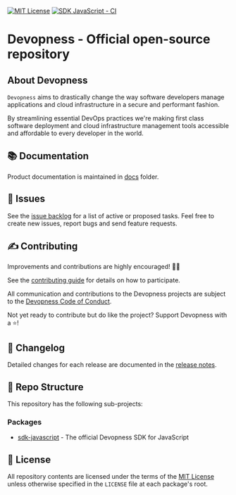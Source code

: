 [![MIT License](https://img.shields.io/badge/license-MIT_License-green.svg?style=flat-square)](https://github.com/devopness/devopness/blob/main/LICENSE)
[![SDK JavaScript - CI](https://github.com/devopness/devopness/actions/workflows/sdk-javascript-ci.yml/badge.svg)](https://github.com/devopness/devopness/actions/workflows/sdk-javascript-ci.yml)

# Devopness - Official open-source repository

## About Devopness
`Devopness` aims to drastically change the way software developers manage applications and cloud infrastructure in a secure and performant fashion.

By streamlining essential DevOps practices we're making first class software deployment and cloud infrastructure management tools accessible and affordable to every developer in the world.

## 📚 <a id="docs"></a>Documentation

Product documentation is maintained in [docs](docs/) folder.

## 🙋 <a id="issues"></a>Issues

See the [issue backlog](https://github.com/devopness/devopness/issues) for a list of active or proposed tasks. Feel free to create new issues, report bugs and send feature requests.

## ✍️ <a id="contributing"></a>Contributing

Improvements and contributions are highly encouraged! 🙏👊

See the [contributing guide](CONTRIBUTING.md) for details on how to participate.

All communication and contributions to the Devopness projects are subject to the [Devopness Code of Conduct](CODE_OF_CONDUCT.md).

Not yet ready to contribute but do like the project? Support Devopness with a ⭐!

## 💼 <a id="changelog"></a>Changelog

Detailed changes for each release are documented in the [release notes](https://github.com/devopness/devopness/releases).
## 📂 <a id="repo"></a>Repo Structure

This repository has the following sub-projects:
### Packages
- [sdk-javascript](packages/sdks/javascript) - The official Devopness SDK for JavaScript

## 📜 <a id="license"></a>License

All repository contents are licensed under the terms of the [MIT License](LICENSE) unless otherwise specified in the `LICENSE` file at each package's root.
